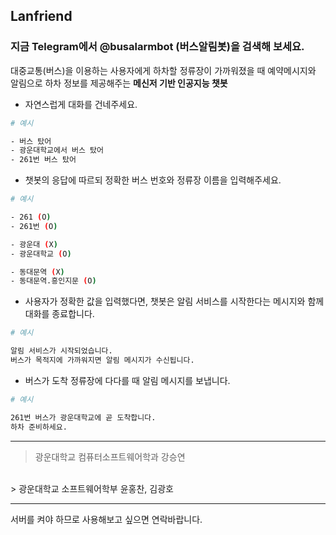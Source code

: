 ﻿## Lanfriend

### 지금 Telegram에서 @busalarmbot (버스알림봇)을 검색해 보세요.

대중교통(버스)을 이용하는 사용자에게 하차할 정류장이 가까워졌을 때 예약메시지와 알림으로 하차 정보를 제공해주는 **메신저 기반 인공지능 챗봇**

+ 자연스럽게 대화를 건네주세요.

```sh
# 예시

- 버스 탔어
- 광운대학교에서 버스 탔어
- 261번 버스 탔어

```

+ 챗봇의 응답에 따르되 정확한 버스 번호와 정류장 이름을 입력해주세요.

```sh
# 예시

- 261 (O)
- 261번 (O)

- 광운대 (X)
- 광운대학교 (O)

- 동대문역 (X)
- 동대문역.흥인지문 (O)
```

+ 사용자가 정확한 값을 입력했다면, 챗봇은 알림 서비스를 시작한다는 메시지와 함께 대화를 종료합니다.

```sh
# 예시

알림 서비스가 시작되었습니다.
버스가 목적지에 가까워지면 알림 메시지가 수신됩니다.

```

+ 버스가 도착 정류장에 다다를 때 알림 메시지를 보냅니다.

```sh
# 예시

261번 버스가 광운대학교에 곧 도착합니다.
하차 준비하세요.
```

---

> 광운대학교 컴퓨터소프트웨어학과 강승연
<br>
> 광운대학교 소프트웨어학부 윤홍찬, 김광호

----------------------------------------
서버를 켜야 하므로 사용해보고 싶으면 연락바랍니다.
